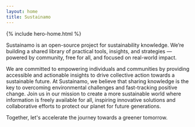 ```yaml
---
layout: home
title: Sustainamo
---
```

{% include hero-home.html %}
<p></p>
Sustainamo is an open-source project for sustainability knowledge.  We’re building a shared library of practical tools, insights, and strategies — powered by community, free for all, and focused on real-world impact.

We are committed to empowering individuals and communities by providing accessible and actionable insights to drive collective action towards a sustainable future. At Sustainamo, we believe that sharing knowledge is the key to overcoming environmental challenges and fast-tracking positive change. Join us in our mission to create a more sustainable world where information is freely available for all, inspiring innovative solutions and collaborative efforts to protect our planet for future generations. 

Together, let's accelerate the journey towards a greener tomorrow.